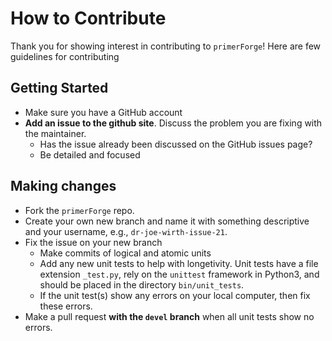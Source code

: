 # How to Contribute
Thank you for showing interest in contributing to `primerForge`! Here are few guidelines for contributing

## Getting Started
* Make sure you have a GitHub account
* **Add an issue to the github site**. Discuss the problem you are fixing with the maintainer.
  * Has the issue already been discussed on the GitHub issues page?
  * Be detailed and focused

## Making changes
* Fork the `primerForge` repo.
* Create your own new branch and name it with something descriptive and your username, e.g., `dr-joe-wirth-issue-21`.
* Fix the issue on your new branch
  * Make commits of logical and atomic units
  * Add any new unit tests to help with longetivity. Unit tests have a file extension `_test.py`, rely on the `unittest` framework in Python3, and should be placed in the directory `bin/unit_tests`.
  * If the unit test(s) show any errors on your local computer, then fix these errors.
* Make a pull request __with the `devel` branch__ when all unit tests show no errors.
